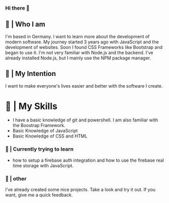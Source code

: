 ### Hi there 👋

## 👥 | Who I am
I'm based in Germany. I want to learn more about the development of modern software. My journey started 3 years ago with JavaScript and the development of websites.
Soon I found CSS Frameworks like Bootstrap and began to use it. 
I'm not very familiar with Node.js and the backend. I've already installed Node.js, but I mainly use the NPM package manager.

## 🎲 | My Intention
I want to make everyone's lives easier and better with the software I create.

# 🦾 | My Skills
 - I have a basic knowledge of git and powershell. I am also familiar with the Boostrap Framework. 
 - Basic Knowledge of JavaScript
 - Basic Knowledge of CSS and HTML

### 📅 | Currently trying to learn
- how to setup a firebase auth integration and how to use the firebase real time storage with JavaScript.

### 📜 | other
I've already created some nice projects. Take a look and try it out. If you want, give me a quick feedback.
